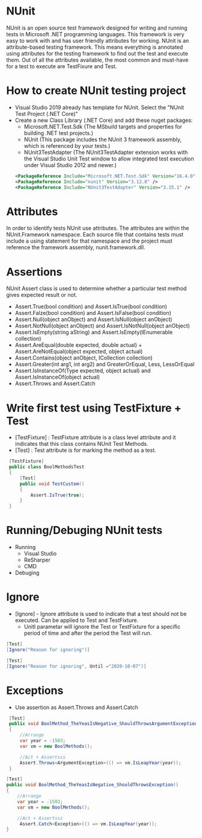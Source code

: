 # NUnit  
NUnit is an open source test framework designed for writing and running tests in Microsoft .NET programming languages. This framework is very easy to work with and has user friendly attributes for working. NUnit is an attribute-based testing framework. This means everything is annotated using attributes for the testing framework to find out the test and execute them. Out of all the attributes available, the most common and must-have for a test to execute are TestFixure and Test.

# How to create NUnit testing project  
  - Visual Studio 2019 already has template for NUnit. Select the "NUnit Test Project (.NET Core)"
  - Create a new Class Library (.NET Core) and add these nuget packages:  
     - Microsoft.NET.Test.Sdk (The MSbuild targets and properties for building .NET test projects.) 
     - NUnit (This package includes the NUnit 3 framework assembly, which is referenced by your tests.)
     - NUnit3TestAdapter (The NUnit3TestAdapter extension works with the Visual Studio Unit Test window to allow integrated test execution under Visual Studio 2012 and newer.)
     ```xml
    <PackageReference Include="Microsoft.NET.Test.Sdk" Version="16.4.0" />
    <PackageReference Include="nunit" Version="3.12.0" />
    <PackageReference Include="NUnit3TestAdapter" Version="3.15.1" />
     ```  
  
# Attributes
In order to identify tests NUnit use attributes. The attributes are within the NUnit.Framework namespace. Each source file that contains tests must include a using statement for that namespace and the project must reference the framework assembly, nunit.framework.dll.

# Assertions
NUnit Assert class is used to determine whether a particular test method gives expected result or not.   
  - Assert.True(bool condition) and Assert.IsTrue(bool condition)  
  - Assert.Falze(bool condition) and Assert.IsFalse(bool condition)  
  - Assert.Null(object anObject) and Assert.IsNull(object anObject)  
  - Assert.NotNull(object anObject) and Assert.IsNotNull(object anObject)  
  - Assert.IsEmpty(string aString) and Assert.IsEmpty(IEnumerable collection)  
  - Assert.AreEqual(double expected, double actual) + Assert.AreNotEqual(object expected, object actual)  
  - Assert.Contains(object anObject, ICollection collection)  
  - Assert.Greater(int arg1, int arg2)  and GreaterOrEqual, Less, LessOrEqual  
  - Assert.IsInstanceOf(Type expected, object actual) and Assert.IsInstanceOf<T>(object actual)  
  - Assert.Throws and Assert.Catch  
   

# Write first test using TestFixture + Test  
  - [TestFixture] : TestFixture attribute is a class level attribute and it indicates that this class contains NUnit Test Methods.  
  - [Test] : Test attribute is for marking the method as a test.  
   ```csharp
    [TestFixture]
    public class BoolMethodsTest
    {
        [Test]
        public void TestCustom()
        {
            Assert.IsTrue(true);
        }
    }
   ```
# Running/Debuging NUnit tests
  - Running
    - Visual Studio  
    - ReSharper  
    - CMD  
  - Debuging  

# Ignore
  - [Ignore] - Ignore attribute is used to indicate that a test should not be executed. Can be applied to Test and TestFixture.
    - Unitl parametar will ignore the Test or TestFixture for a specific period of time and after the period the Test will run.
  ```csharp
  [Test]
  [Ignore("Reason for ignoring")]
  
  [Test]
  [Ignore("Reason for ignoring", Until ="2020-10-07")]
  ```
# Exceptions 
  - Use assertion as Assert.Throws and Assert.Catch 
  ```csharp
   [Test]
   public void BoolMethod_TheYeasIsNegative_ShouldThrowsArgumentException()
   {
       //Arrange
       var year = -1503;
       var vm = new BoolMethods();

       //Act + Assertsss
       Assert.Throws<ArgumentException>(() => vm.IsLeapYear(year));
   }
   ```
   ```csharp
   [Test]
   public void BoolMethod_TheYeasIsNegative_ShouldThrowsException()
   {
       //Arrange
       var year = -1503;
       var vm = new BoolMethods();

       //Act + Assertsss
        Assert.Catch<Exception>(() => vm.IsLeapYear(year));
   }
   ```
